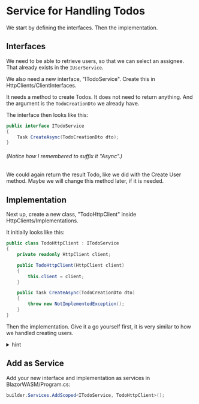 # Service for Handling Todos

We start by defining the interfaces. Then the implementation.

## Interfaces

We need to be able to retrieve users, so that we can select an assignee. That already exists in the `IUserService`.

We also need a new interface, "ITodoService". Create this in HttpClients/ClientInterfaces.

It needs a method to create Todos. It does not need to return anything. And the argument is the `TodoCreationDto` we already have.

The interface then looks like this:

```csharp
public interface ITodoService
{
    Task CreateAsync(TodoCreationDto dto);
}
```

###### (Notice how I remembered to suffix it "Async".)

We could again return the result Todo, like we did with the Create User method. Maybe we will change this method later, if it is needed.

## Implementation
Next up, create a new class, "TodoHttpClient" inside HttpClients/Implementations.

It initially looks like this:

```csharp
public class TodoHttpClient : ITodoService
{
    private readonly HttpClient client;

    public TodoHttpClient(HttpClient client)
    {
        this.client = client;
    }

    public Task CreateAsync(TodoCreationDto dto)
    {
        throw new NotImplementedException();
    }
}
```

Then the implementation. Give it a go yourself first, it is very similar to how we handled creating users.

<details>
<summary>hint</summary>

```csharp
public async Task CreateAsync(TodoCreationDto dto)
{
    HttpResponseMessage response = await client.PostAsJsonAsync("/todos",dto);
    if (!response.IsSuccessStatusCode)
    {
        string content = await response.Content.ReadAsStringAsync();
        throw new Exception(content);
    }
}
```

The client is used to make a POST request with the JSON. The response is checked for failure, in which case an exception is thrown.

</details>

## Add as Service

Add your new interface and implementation as services in BlazorWASM/Program.cs:

```csharp
builder.Services.AddScoped<ITodoService, TodoHttpClient>();
```